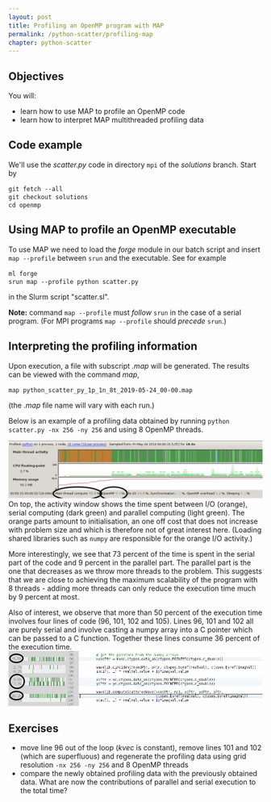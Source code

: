 ```yaml
---
layout: post
title: Profiling an OpenMP program with MAP
permalink: /python-scatter/profiling-map
chapter: python-scatter
---
```


## Objectives

You will:

* learn how to use MAP to profile an OpenMP code
* learn how to interpret MAP multithreaded profiling data


## Code example

We'll use the *scatter.py* code in directory `mpi` of the *solutions* branch. Start by

```
git fetch --all
git checkout solutions
cd openmp
```

## Using MAP to profile an OpenMP executable

To use MAP we need to load the *forge* module in our batch script and insert `map --profile` between `srun` and the executable. See for example
```
ml forge
srun map --profile python scatter.py
```
in the Slurm script "scatter.sl".

**Note:** command `map --profile` must *follow* `srun` in the case of a serial program. (For MPI programs `map --profile` should *precede* `srun`.)


## Interpreting the profiling information

Upon execution, a file with subscript *.map* will be generated. The results can be viewed with the command *map*,
```
map python_scatter_py_1p_1n_8t_2019-05-24_00-00.map
```
(the *.map* file name will vary with each run.)

Below is an example of a profiling data obtained by running `python scatter.py -nx 256 -ny 256` and using 8 OpenMP threads.

[![top-window-map-8t-trace](images/map_8t_trace.png)](images/map_8t_trace.png)
On top, the activity window shows the time spent between I/O (orange), serial computing (dark green) and parallel computing (light green). The orange parts amount to initialisation, an one off cost that does not increase with problem size and which is therefore not of great interest here. (Loading shared libraries such as `numpy` are responsible for the orange I/O activity.) 

More interestingly, we see that 73 percent of the time is spent in the serial part of the code and 9 percent in the parallel part. The parallel part is the one that decreases as we throw more threads to the problem. This suggests that we are close to achieving the maximum scalability of the program with 8 threads - adding more threads can only reduce the execution time much by 9 percent at most.

Also of interest, we observe that more than 50 percent of the execution time involves four lines of code (96, 101, 102 and 105). Lines 96, 101 and 102 all are purely serial and involve casting a numpy array into a C pointer which can be passed to a C function. Together these lines consume 36 percent of the execution time. 
[![top-window-map-8t-percents](images/map_8t_percents.png)](images/map_8t_percents.png)



## Exercises

 * move line 96 out of the loop (*kvec* is constant), remove lines 101 and 102 (which are superfluous) and regenerate the profiling data using grid resolution `-nx 256 -ny 256` and 8 OpenMP threads
 * compare the newly obtained profiling data with the previously obtained data. What are now the contributions of parallel and serial execution to the total time?
